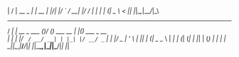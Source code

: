|  \/  | __ _ ___| | __
| |\/| |/ _` / __| |/ /
| |  | | (_| \__ \   < 
|_|  |_|\__,_|___/_|\_\
                       
  ____ _               _  __ _           _   _             
 / ___| | __ _ ___ ___(_)/ _(_) ___ __ _| |_(_) ___  _ __  
| |   | |/ _` / __/ __| | |_| |/ __/ _` | __| |/ _ \| '_ \ 
| |___| | (_| \__ \__ \ |  _| | (_| (_| | |_| | (_) | | | |
 \____|_|\__,_|___/___/_|_| |_|\___\__,_|\__|_|\___/|_| |_|